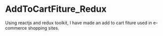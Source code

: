 # AddToCartFiture_Redux
 Using reactjs and redux toolkit,  I have made an add to cart fiture used in e-commerce shopping sites.

